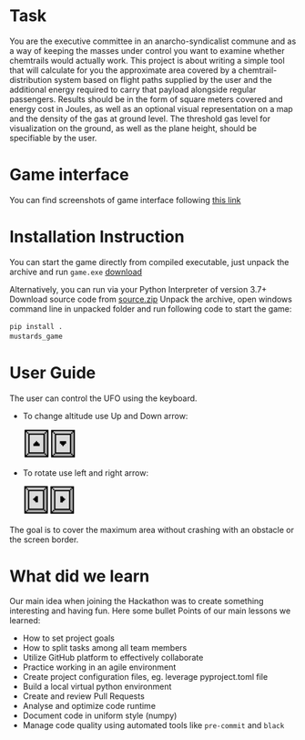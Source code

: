 # Task

You are the executive committee in an anarcho-syndicalist commune and as a way of keeping the 
masses under control you want to examine whether chemtrails would actually work. This project is 
about writing a simple tool that will calculate for you the approximate area covered by a 
chemtrail-distribution system based on flight paths supplied by the user and the additional energy required 
to carry that payload alongside regular passengers. Results should be in the form of square meters covered and
energy cost in Joules, as well as an optional visual representation on a map and the density of the gas at ground level. 
The threshold gas level for visualization on the ground, as well as the plane height, should be specifiable by the user.

# Game interface
You can find screenshots of game interface following [this link](docs/game_interface.md)

# Installation Instruction
You can start the game directly from compiled executable, just unpack the archive and 
run `game.exe` [download](https://github.com/beliaev-maksim/ansys-hackathon-mustards/releases/download/0.0.1/game.zip)

Alternatively, 
you can run via your Python Interpreter of version 3.7+
Download source code from [source.zip](https://github.com/beliaev-maksim/ansys-hackathon-mustards/archive/refs/tags/0.0.1.zip)
Unpack the archive, open windows command line in unpacked folder and run following code to start the game:
````bash
pip install .
mustards_game
````

# User Guide
The user can control the UFO using the keyboard.
* To change altitude use Up and Down arrow:

    ![Upkey](mustards_game/sprites/UpDown.png)

* To rotate use left and right arrow:

    ![Upkey](mustards_game/sprites/LeftRight.png)
    
The goal is to cover the maximum area without crashing with an obstacle or the screen border.

# What did we learn

Our main idea when joining the Hackathon was to create something interesting and having fun.
Here some bullet Points of our main lessons we learned: 

* How to set project goals
* How to split tasks among all team members
* Utilize GitHub platform to effectively collaborate
* Practice working in an agile environment
* Create project configuration files, eg. leverage pyproject.toml file
* Build a local virtual python environment
* Create and review Pull Requests
* Analyse and optimize code runtime
* Document code in uniform style (numpy)
* Manage code quality using automated tools like `pre-commit` and `black`
